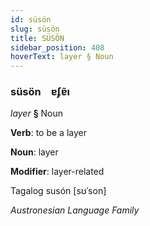 ```yaml
---
id: süsön
slug: süsön
title: SÜSÖN
sidebar_position: 408
hoverText: layer § Noun
---
```


### süsön&emsp;<span kind="abugida">ɐʄɐ̃ı</span>

*layer* **§** Noun

**Verb**: to be a layer

**Noun**: layer

**Modifier**: layer-related

Tagalog susón [sʊˈson]

*Austronesian Language Family*